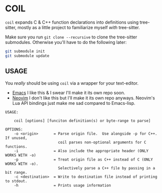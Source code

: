 # COIL
`coil` expands C & C++ function declarations into definitions using tree-sitter, mostly as a little project to familiarize myself _with_ tree-sitter.

Make sure you run `git clone --recursive` to clone the tree-sitter submodules.  Otherwise you'll have to do the following later:
``` bash
git submodule init
git submodule update

```

## USAGE

You _really_ should be using `coil` via a wrapper for your text-editor.
- [Emacs](https://github.com/natsu-anon/.emacs.d/blob/master/coil-mode/coil-mode.el) I like this & I swear I'll make it its own repo soon.
- [Neovim](https://github.com/natsu-anon/nvim/blob/master/lua/coil/init.lua) I don't like this but I'll make it its own repo anyways.  Neovim's Lua API bindings just make me sad compared to Emacs-lisp.

```
USAGE:

    coil [options] [funciton definition(s) or byte-range to parse]

OPTIONS:
    -o <origin>       = Parse origin file.  Use alongside -p for C++.  If unused,
                        coil parses non-optional arguments for C functions.
    -i                = Also include the appropriate header (ONLY WORKS WITH -o)
    -p                = Treat origin file as C++ instead of C (ONLY WORKS WITH -o).
                        Selectively parse a C++ file by passing in a bit range.
    -c <destination>  = Write to destination file instead of printing to stdout.
    -h                = Prints usage information
```
